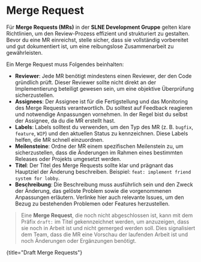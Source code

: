 # Merge Request

Für **Merge Requests (MRs)** in der **SLNE Development Gruppe** gelten klare Richtlinien, um den Review-Prozess
effizient und strukturiert zu gestalten.
Bevor du eine MR einreichst, stelle sicher, dass sie vollständig vorbereitet
und gut dokumentiert ist, um eine reibungslose Zusammenarbeit zu gewährleisten.

Ein Merge Request muss Folgendes beinhalten:

- **Reviewer**: Jede MR benötigt mindestens einen Reviewer, der den Code gründlich prüft.
  Dieser Reviewer sollte nicht direkt an der Implementierung beteiligt gewesen sein, um eine objektive Überprüfung
  sicherzustellen.
- **Assignees**: Der Assignee ist für die Fertigstellung und das Monitoring des Merge Requests verantwortlich.
  Du solltest auf Feedback reagieren und notwendige Anpassungen vornehmen.
  In der Regel bist du selbst der Assignee, da du die MR erstellt hast.
- **Labels**: Labels solltest du verwenden, um den Typ des MR (z. B. `bugfix`, `feature`, `WIP`) und den aktuellen
  Status zu kennzeichnen.
  Diese Labels helfen, die MR schnell einzuordnen.
- **Meilensteine**: Ordne der MR einem spezifischen Meilenstein zu, um sicherzustellen, dass die Änderungen im Rahmen
  eines bestimmten Releases oder Projekts umgesetzt werden.
- **Titel**: Der Titel des Merge Requests sollte klar und prägnant das Hauptziel der Änderung beschreiben.
  Beispiel: `feat: implement friend system for lobby`.
- **Beschreibung**: Die Beschreibung muss ausführlich sein und den Zweck der Änderung, das gelöste Problem sowie die
  vorgenommenen Anpassungen erläutern.
  Verlinke hier auch relevante Issues, um den Bezug zu bestehenden Problemen oder
  Features herzustellen.

> Eine **Merge Request**, die noch nicht abgeschlossen ist, kann mit dem Präfix `draft:` im Titel gekennzeichnet werden,
> um anzuzeigen, dass sie noch in Arbeit ist und nicht gemerged werden soll.
> Dies signalisiert dem Team, dass die MR eine Vorschau der laufenden Arbeit ist und noch Änderungen oder Ergänzungen
> benötigt.
> 
{title="Draft Merge Requests"}

